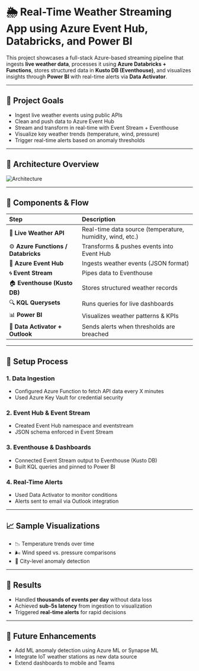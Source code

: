 # 🌦️ Real-Time Weather Streaming App using Azure Event Hub, Databricks, and Power BI

This project showcases a full-stack Azure-based streaming pipeline that ingests **live weather data**, processes it using **Azure Databricks + Functions**, stores structured data in **Kusto DB (Eventhouse)**, and visualizes insights through **Power BI** with real-time alerts via **Data Activator**.

---

## 📌 Project Goals

- Ingest live weather events using public APIs
- Clean and push data to Azure Event Hub
- Stream and transform in real-time with Event Stream + Eventhouse
- Visualize key weather trends (temperature, wind, pressure)
- Trigger real-time alerts based on anomaly thresholds

---

## 🧱 Architecture Overview

![Architecture](images/weather-architecture.png)

---

## 🔁 Components & Flow

| Step | Description |
|:--|:--|
| 🔄 **Live Weather API** | Real-time data source (temperature, humidity, wind, etc.) |
| ⚙️ **Azure Functions / Databricks** | Transforms & pushes events into Event Hub |
| 🔗 **Azure Event Hub** | Ingests weather events (JSON format) |
| 🌀 **Event Stream** | Pipes data to Eventhouse |
| 🏠 **Eventhouse (Kusto DB)** | Stores structured weather records |
| 🔍 **KQL Querysets** | Runs queries for live dashboards |
| 📊 **Power BI** | Visualizes weather patterns & KPIs |
| 🔔 **Data Activator + Outlook** | Sends alerts when thresholds are breached |

---

## 🔧 Setup Process

### 1. Data Ingestion
- Configured Azure Function to fetch API data every X minutes
- Used Azure Key Vault for credential security

### 2. Event Hub & Event Stream
- Created Event Hub namespace and eventstream
- JSON schema enforced in Event Stream

### 3. Eventhouse & Dashboards
- Connected Event Stream output to Eventhouse (Kusto DB)
- Built KQL queries and pinned to Power BI

### 4. Real-Time Alerts
- Used Data Activator to monitor conditions
- Alerts sent to email via Outlook integration

---

## 📈 Sample Visualizations
- 📉 Temperature trends over time  
- 🌬️ Wind speed vs. pressure comparisons  
- 📍 City-level anomaly detection

---

## 🚀 Results
- Handled **thousands of events per day** without data loss
- Achieved **sub-5s latency** from ingestion to visualization
- Triggered **real-time alerts** for rapid decisions

---

## 🔮 Future Enhancements
- Add ML anomaly detection using Azure ML or Synapse ML
- Integrate IoT weather stations as new data source
- Extend dashboards to mobile and Teams

